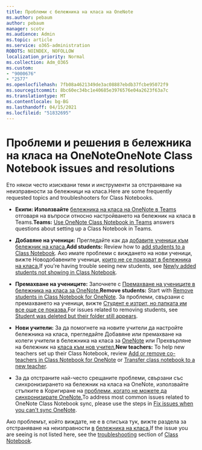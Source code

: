 ```yaml
---
title: Проблеми с бележника на класа на OneNote
ms.author: pebaum
author: pebaum
manager: scotv
ms.audience: Admin
ms.topic: article
ms.service: o365-administration
ROBOTS: NOINDEX, NOFOLLOW
localization_priority: Normal
ms.collection: Adm_O365
ms.custom:
- "9000676"
- "2577"
ms.openlocfilehash: 7fb08a4621349de3ac08887ebdb37fcbe95072f9
ms.sourcegitcommit: 8bc60ec34bc1e40685e3976576e04a2623f63a7c
ms.translationtype: MT
ms.contentlocale: bg-BG
ms.lasthandoff: 04/15/2021
ms.locfileid: "51832695"
---
```

# <a name="onenote-class-notebook-issues-and-resolutions"></a><span data-ttu-id="6a487-102">Проблеми и решения в бележника на класа на OneNote</span><span class="sxs-lookup"><span data-stu-id="6a487-102">OneNote Class Notebook issues and resolutions</span></span>

<span data-ttu-id="6a487-103">Ето някои често изисквани теми и инструменти за отстраняване на неизправности за бележници на класа.</span><span class="sxs-lookup"><span data-stu-id="6a487-103">Here are some frequently requested topics and troubleshooters for Class Notebooks.</span></span>

- <span data-ttu-id="6a487-104">**Екипи: Използвайте** [бележника на класа на OneNote в Teams](https://support.office.com/article/bd77f11f-27cd-4d41-bfbd-2b11799f1440) отговаря на въпроси относно настройването на бележник на класа в Teams.</span><span class="sxs-lookup"><span data-stu-id="6a487-104">**Teams:** [Use OneNote Class Notebook in Teams](https://support.office.com/article/bd77f11f-27cd-4d41-bfbd-2b11799f1440) answers questions about setting up a Class Notebook in Teams.</span></span>

- <span data-ttu-id="6a487-105">**Добавяне на ученици:** Прегледайте как да [добавите ученици към бележник на класа.](https://support.office.com/article/149882af-506a-4689-9fee-39309b97aae8)</span><span class="sxs-lookup"><span data-stu-id="6a487-105">**Add students:** Review how to [add students to a Class Notebook](https://support.office.com/article/149882af-506a-4689-9fee-39309b97aae8).</span></span> <span data-ttu-id="6a487-106">Ако имате проблеми с виждането на нови ученици, вижте Новодобавените ученици, [които не се показват в бележника на класа.](https://support.office.com/article/4da02c45-b435-4af1-921b-51b8ee40e1c9)</span><span class="sxs-lookup"><span data-stu-id="6a487-106">If you're having trouble seeing new students, see [Newly added students not showing in Class Notebook](https://support.office.com/article/4da02c45-b435-4af1-921b-51b8ee40e1c9).</span></span>

- <span data-ttu-id="6a487-107">**Премахване на учениците:** Започнете с [Премахване на учениците в бележника на класа за OneNote.](https://support.office.com/article/86dcf019-408f-4de8-8055-eb61f1578c3c)</span><span class="sxs-lookup"><span data-stu-id="6a487-107">**Remove students:** Start with [Remove students in Class Notebook for OneNote](https://support.office.com/article/86dcf019-408f-4de8-8055-eb61f1578c3c).</span></span> <span data-ttu-id="6a487-108">За проблеми, свързани с премахването на ученици, вижте [Студент е изтрит, но папката им все още се показва.](https://support.office.com/article/0ed81eaa-c14a-436f-bb6f-ce95f130cc71)</span><span class="sxs-lookup"><span data-stu-id="6a487-108">For issues related to removing students, see [Student was deleted but their folder still appears](https://support.office.com/article/0ed81eaa-c14a-436f-bb6f-ce95f130cc71).</span></span>

- <span data-ttu-id="6a487-109">**Нови учители:** За да помогнете на новите учители да настройте бележника на класа, прегледайте Добавяне или премахване на колеги учители в бележника на класа за [OneNote](https://support.office.com/article/fdcb870b-49a7-4a14-9ea6-d817f88026f8) или Прехвърляне на бележник на [класа към нов учител.](https://support.office.com/article/84ef5d4a-0eec-4d5b-bc22-1317bc3b9027)</span><span class="sxs-lookup"><span data-stu-id="6a487-109">**New teachers:** To help new teachers set up their Class Notebook, review [Add or remove co-teachers in Class Notebook for OneNote](https://support.office.com/article/fdcb870b-49a7-4a14-9ea6-d817f88026f8) or [Transfer class notebook to a new teacher](https://support.office.com/article/84ef5d4a-0eec-4d5b-bc22-1317bc3b9027).</span></span>

- <span data-ttu-id="6a487-110">За да отстраните най-често срещаните проблеми, свързани със синхронизирането на бележник на класа на OneNote, използвайте стъпките в Коригиране на [проблеми, когато не можете да синхронизирате OneNote.](https://support.office.com/article/Fix-issues-when-you-can-t-sync-OneNote-299495ef-66d1-448f-90c1-b785a6968d45)</span><span class="sxs-lookup"><span data-stu-id="6a487-110">To address most common issues related to OneNote Class Notebook sync, please use the steps in [Fix issues when you can't sync OneNote](https://support.office.com/article/Fix-issues-when-you-can-t-sync-OneNote-299495ef-66d1-448f-90c1-b785a6968d45).</span></span>

<span data-ttu-id="6a487-111">Ако проблемът, който виждате, не е в списъка тук, вижте раздела за отстраняване на неизправности [в](https://support.office.com/article/class-notebook-ee70aff9-52e8-449f-be6a-7cbc1d65eaea#ID0EAABAAA=Manage&ID0EABAAA=Troubleshoot) [бележника на класа.](https://support.office.com/article/class-notebook-ee70aff9-52e8-449f-be6a-7cbc1d65eaea)</span><span class="sxs-lookup"><span data-stu-id="6a487-111">If the issue you are seeing is not listed here, see the [troubleshooting](https://support.office.com/article/class-notebook-ee70aff9-52e8-449f-be6a-7cbc1d65eaea#ID0EAABAAA=Manage&ID0EABAAA=Troubleshoot) section of [Class Notebook](https://support.office.com/article/class-notebook-ee70aff9-52e8-449f-be6a-7cbc1d65eaea).</span></span> 


